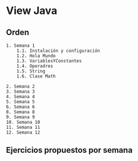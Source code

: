 # View Java

## Orden

    1. Semana 1
        1.1. Instalación y configuración
        1.2. Hola Mundo
        1.3. VariablesYConstantes
        1.4. Operadres
        1.5. String
        1.6. Clase Math

    2. Semana 2
    3. Semana 3
    4. Semana 4
    5. Semana 5
    6. Semana 6
    8. Semana 8
    9. Semana 9
    10. Semana 10
    11. Semana 11
    12. Semana 12

## Ejercicios propuestos por semana

